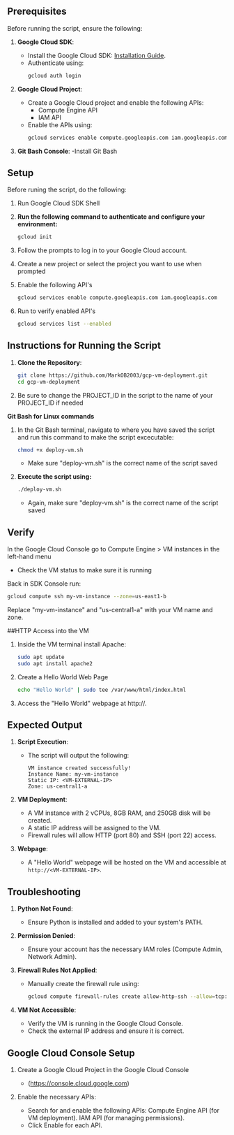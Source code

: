 ## Prerequisites

Before running the script, ensure the following:

1. **Google Cloud SDK**:
   - Install the Google Cloud SDK: [Installation Guide](https://cloud.google.com/sdk/docs/install).
   - Authenticate using:
     ```bash
     gcloud auth login
     ```

2. **Google Cloud Project**:
   - Create a Google Cloud project and enable the following APIs:
     - Compute Engine API
     - IAM API
   - Enable the APIs using:
     ```bash
     gcloud services enable compute.googleapis.com iam.googleapis.com
     ```
     
3. **Git Bash Console**:
   -Install Git Bash


## Setup
Before runing the script, do the following:

1. Run Google Cloud SDK Shell

2. **Run the following command to authenticate and configure your environment:**
   ```bash
   gcloud init
   ```
3. Follow the prompts to log in to your Google Cloud account.
4.  Create a new project or select the project you want to use when prompted
5.  Enable the following API's
      ```bash
     gcloud services enable compute.googleapis.com iam.googleapis.com
     ``` 
6. Run to verify enabled API's
   ```bash
   gcloud services list --enabled
   ```



## Instructions for Running the Script

1. **Clone the Repository**:
   ```bash
   git clone https://github.com/MarkOB2003/gcp-vm-deployment.git
   cd gcp-vm-deployment
   ```
2. Be sure to change the PROJECT_ID in the script to the name of your PROJECT_ID if needed

   
**Git Bash for Linux commands**
1. In the Git Bash terminal, navigate to where you have saved the script and run this command to make the script excecutable:
   ```bash
   chmod +x deploy-vm.sh
   ```
   - Make sure "deploy-vm.sh" is the correct name of the script saved
     
2. **Execute the script using:**
   ```bash
   ./deploy-vm.sh
   ```
   - Again, make sure "deploy-vm.sh" is the correct name of the script saved


## Verify
 In the Google Cloud Console go to Compute Engine > VM instances in the left-hand menu
 - Check the VM status to make sure it is running
   
Back in SDK Console run:
   ```bash
   gcloud compute ssh my-vm-instance --zone=us-east1-b
   ```
Replace "my-vm-instance" and "us-central1-a" with your VM name and zone.


##HTTP Access into the VM
1. Inside the VM terminal install Apache:
   ```bash
   sudo apt update
   sudo apt install apache2
   ```
2. Create a Hello World Web Page
   ```bash
   echo "Hello World" | sudo tee /var/www/html/index.html
   ```
3. Access the "Hello World" webpage at http://<VM-EXTERNAL-IP>.


   

## Expected Output

1. **Script Execution**:
   - The script will output the following:
     ```
     VM instance created successfully!
     Instance Name: my-vm-instance
     Static IP: <VM-EXTERNAL-IP>
     Zone: us-central1-a
     ```

2. **VM Deployment**:
   - A VM instance with 2 vCPUs, 8GB RAM, and 250GB disk will be created.
   - A static IP address will be assigned to the VM.
   - Firewall rules will allow HTTP (port 80) and SSH (port 22) access.

3. **Webpage**:
   - A "Hello World" webpage will be hosted on the VM and accessible at `http://<VM-EXTERNAL-IP>`.

## Troubleshooting

1. **Python Not Found**:
   - Ensure Python is installed and added to your system's PATH.

2. **Permission Denied**:
   - Ensure your account has the necessary IAM roles (Compute Admin, Network Admin).

3. **Firewall Rules Not Applied**:
   - Manually create the firewall rule using:
     ```bash
     gcloud compute firewall-rules create allow-http-ssh --allow=tcp:80,tcp:22
     ```

4. **VM Not Accessible**:
   - Verify the VM is running in the Google Cloud Console.
   - Check the external IP address and ensure it is correct.
  


## Google Cloud Console Setup
1. Create a Google Cloud Project in the Google Cloud Console
   - (https://console.cloud.google.com)

2. Enable the necessary APIs:
   - Search for and enable the following APIs:
      Compute Engine API (for VM deployment).
      IAM API (for managing permissions).
   - Click Enable for each API.
